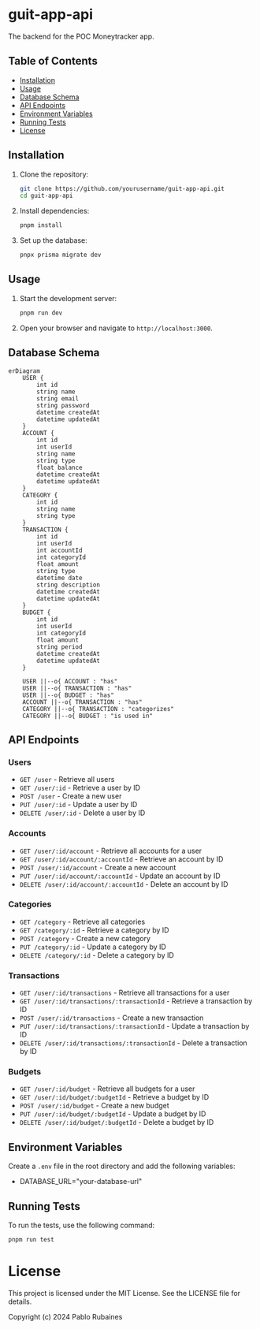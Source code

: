 # guit-app-api

The backend for the POC Moneytracker app.

## Table of Contents

- [Installation](#installation)
- [Usage](#usage)
- [Database Schema](#database-schema) 
- [API Endpoints](#api-endpoints)
- [Environment Variables](#environment-variables)
- [Running Tests](#running-tests)
- [License](#license)

## Installation

1. Clone the repository:
    ```sh
    git clone https://github.com/yourusername/guit-app-api.git
    cd guit-app-api
    ```

2. Install dependencies:
    ```sh
    pnpm install
    ```

3. Set up the database:
    ```sh
    pnpx prisma migrate dev
    ```

## Usage

1. Start the development server:
    ```sh
    pnpm run dev
    ```

2. Open your browser and navigate to `http://localhost:3000`.

## Database Schema
```mermaid
erDiagram
    USER {
        int id
        string name
        string email
        string password
        datetime createdAt
        datetime updatedAt
    }
    ACCOUNT {
        int id
        int userId
        string name
        string type
        float balance
        datetime createdAt
        datetime updatedAt
    }
    CATEGORY {
        int id
        string name
        string type
    }
    TRANSACTION {
        int id
        int userId
        int accountId
        int categoryId
        float amount
        string type
        datetime date
        string description
        datetime createdAt
        datetime updatedAt
    }
    BUDGET {
        int id
        int userId
        int categoryId
        float amount
        string period
        datetime createdAt
        datetime updatedAt
    }

    USER ||--o{ ACCOUNT : "has"
    USER ||--o{ TRANSACTION : "has"
    USER ||--o{ BUDGET : "has"
    ACCOUNT ||--o{ TRANSACTION : "has"
    CATEGORY ||--o{ TRANSACTION : "categorizes"
    CATEGORY ||--o{ BUDGET : "is used in"
```

## API Endpoints

### Users
- `GET /user` - Retrieve all users
- `GET /user/:id` - Retrieve a user by ID
- `POST /user` - Create a new user
- `PUT /user/:id` - Update a user by ID
- `DELETE /user/:id` - Delete a user by ID

### Accounts
- `GET /user/:id/account` - Retrieve all accounts for a user
- `GET /user/:id/account/:accountId` - Retrieve an account by ID
- `POST /user/:id/account` - Create a new account
- `PUT /user/:id/account/:accountId` - Update an account by ID
- `DELETE /user/:id/account/:accountId` - Delete an account by ID

### Categories
- `GET /category` - Retrieve all categories
- `GET /category/:id` - Retrieve a category by ID
- `POST /category` - Create a new category
- `PUT /category/:id` - Update a category by ID
- `DELETE /category/:id` - Delete a category by ID

### Transactions
- `GET /user/:id/transactions` - Retrieve all transactions for a user
- `GET /user/:id/transactions/:transactionId` - Retrieve a transaction by ID
- `POST /user/:id/transactions` - Create a new transaction
- `PUT /user/:id/transactions/:transactionId` - Update a transaction by ID
- `DELETE /user/:id/transactions/:transactionId` - Delete a transaction by ID

### Budgets
- `GET /user/:id/budget` - Retrieve all budgets for a user
- `GET /user/:id/budget/:budgetId` - Retrieve a budget by ID
- `POST /user/:id/budget` - Create a new budget
- `PUT /user/:id/budget/:budgetId` - Update a budget by ID
- `DELETE /user/:id/budget/:budgetId` - Delete a budget by ID

## Environment Variables

Create a `.env` file in the root directory and add the following variables:
* DATABASE_URL="your-database-url"

## Running Tests

To run the tests, use the following command:

```sh
pnpm run test
```

# License

This project is licensed under the MIT License. See the LICENSE file for details.

Copyright (c) 2024 Pablo Rubaines